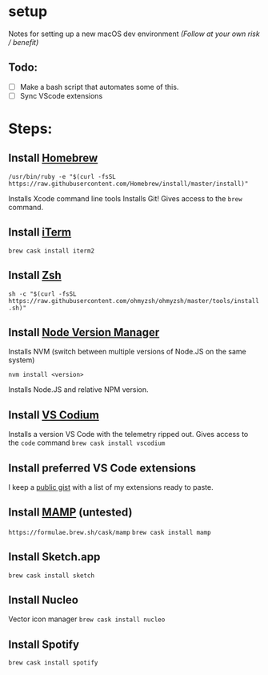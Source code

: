 # setup
Notes for setting up a new macOS dev environment *(Follow at your own risk / benefit)*

## Todo: 
- [ ] Make a bash script that automates some of this.
- [ ] Sync VScode extensions

# Steps:

## Install [Homebrew](https://brew.sh/)

`/usr/bin/ruby -e "$(curl -fsSL https://raw.githubusercontent.com/Homebrew/install/master/install)"`

Installs Xcode command line tools
Installs Git!
Gives access to the `brew` command.

## Install [iTerm](https://www.iterm2.com/)

`brew cask install iterm2`

## Install [Zsh](https://github.com/ohmyzsh/ohmyzsh)

`sh -c "$(curl -fsSL https://raw.githubusercontent.com/ohmyzsh/ohmyzsh/master/tools/install.sh)"`

## Install [Node Version Manager](https://github.com/nvm-sh/nvm)

Installs NVM (switch between multiple versions of Node.JS on the same system)

`nvm install <version>`

Installs Node.JS <version> and relative NPM version.

## Install [VS Codium](https://vscodium.com/)

Installs a version VS Code with the telemetry ripped out.
Gives access to the `code` command
`brew cask install vscodium`

## Install preferred VS Code extensions
I keep a [public gist](https://gist.github.com/miclgael/79b65d3420f95a943eb9bf94be1399c5) with a list of my extensions ready to paste.

## Install [MAMP](https://www.mamp.info/en/) (untested)

`https://formulae.brew.sh/cask/mamp`
`brew cask install mamp`

## Install Sketch.app
`brew cask install sketch`

## Install Nucleo
Vector icon manager
`brew cask install nucleo`

## Install Spotify
`brew cask install spotify`
